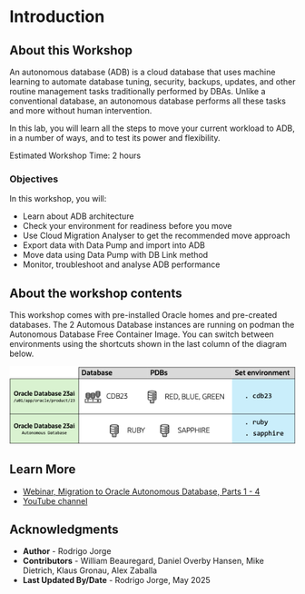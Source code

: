 # Introduction

## About this Workshop

An autonomous database (ADB) is a cloud database that uses machine learning to automate database tuning, security, backups, updates, and other routine management tasks traditionally performed by DBAs. Unlike a conventional database, an autonomous database performs all these tasks and more without human intervention.

In this lab, you will learn all the steps to move your current workload to ADB, in a number of ways, and to test its power and flexibility. 

Estimated Workshop Time: 2 hours

### Objectives

In this workshop, you will:

* Learn about ADB architecture
* Check your environment for readiness before you move
* Use Cloud Migration Analyser to get the recommended move approach
* Export data with Data Pump and import into ADB
* Move data using Data Pump with DB Link method
* Monitor, troubleshoot and analyse ADB performance

## About the workshop contents

This workshop comes with pre-installed Oracle homes and pre-created databases. The 2 Automous Database instances are running on podman the Autonomous Database Free Container Image.
You can switch between environments using the shortcuts shown in the last column of the diagram below.

![Overview of the Oracle Homes and databases in the lab](./images/introduction-overview.png " ")

## Learn More

* [Webinar, Migration to Oracle Autonomous Database, Parts 1 - 4](https://dohdatabase.com/webinars/)
* [YouTube channel](https://www.youtube.com/@upgradenow/)

## Acknowledgments
* **Author** - Rodrigo Jorge
* **Contributors** - William Beauregard, Daniel Overby Hansen, Mike Dietrich, Klaus Gronau, Alex Zaballa
* **Last Updated By/Date** - Rodrigo Jorge, May 2025
